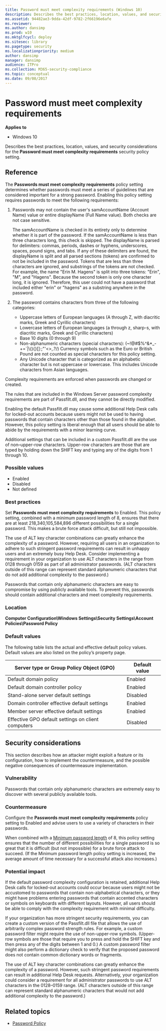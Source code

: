 ```yaml
---
title: Password must meet complexity requirements (Windows 10)
description: Describes the best practices, location, values, and security considerations for the Password must meet complexity requirements security policy setting.
ms.assetid: 94482ae3-9dda-42df-9782-2f66196e6afe
ms.reviewer: 
ms.author: dansimp
ms.prod: w10
ms.mktglfcycl: deploy
ms.sitesec: library
ms.pagetype: security
ms.localizationpriority: medium
author: dansimp
manager: dansimp
audience: ITPro
ms.collection: M365-security-compliance
ms.topic: conceptual
ms.date: 09/08/2017
---
```


# Password must meet complexity requirements

**Applies to**
-   Windows 10

Describes the best practices, location, values, and security considerations for the **Password must meet complexity requirements** security policy setting.

## Reference

The **Passwords must meet complexity requirements** policy setting determines whether passwords must meet a series of guidelines that are considered important for a strong password. Enabling this policy setting requires passwords to meet the following requirements:

1.  Passwords may not contain the user's samAccountName (Account Name) value or entire displayName (Full Name value). Both checks are not case sensitive.

    The samAccountName is checked in its entirety only to determine whether it is part of the password. If the samAccountName is less than three characters long, this check is skipped.
    The displayName is parsed for delimiters: commas, periods, dashes or hyphens, underscores, spaces, pound signs, and tabs. If any of these delimiters are found, the displayName is split and all parsed sections (tokens) are confirmed to not be included in the password. Tokens that are less than three characters are ignored, and substrings of the tokens are not checked. For example, the name "Erin M. Hagens" is split into three tokens: "Erin", "M", and "Hagens". Because the second token is only one character long, it is ignored. Therefore, this user could not have a password that included either "erin" or "hagens" as a substring anywhere in the password.

2.  The password contains characters from three of the following categories:

    -   Uppercase letters of European languages (A through Z, with diacritic marks, Greek and Cyrillic characters)
    -   Lowercase letters of European languages (a through z, sharp-s, with diacritic marks, Greek and Cyrillic characters)
    -   Base 10 digits (0 through 9)
    -   Non-alphanumeric characters (special characters): 
        (~!@#$%^&*_-+=`|\\(){}\[\]:;"'<>,.?/)
        Currency symbols such as the Euro or British Pound are not counted as special characters for this policy setting.
    -   Any Unicode character that is categorized as an alphabetic character but is not uppercase or lowercase. This includes Unicode characters from Asian languages.

Complexity requirements are enforced when passwords are changed or created.

The rules that are included in the Windows Server password complexity requirements are part of Passfilt.dll, and they cannot be directly modified.

Enabling the default Passfilt.dll may cause some additional Help Desk calls for locked-out accounts because users might not be used to having passwords that contain characters other than those found in the alphabet. However, this policy setting is liberal enough that all users should be able to abide by the requirements with a minor learning curve.

Additional settings that can be included in a custom Passfilt.dll are the use of non–upper-row characters. Upper-row characters are those that are typed by holding down the SHIFT key and typing any of the digits from 1 through 10.

### Possible values

-   Enabled
-   Disabled
-   Not defined

### Best practices

Set **Passwords must meet complexity requirements** to Enabled. This policy setting, combined with a minimum password length of 8, ensures that there are at least 218,340,105,584,896 different possibilities for a single password. This makes a brute force attack difficult, but still not impossible.

The use of ALT key character combinations can greatly enhance the complexity of a password. However, requiring all users in an organization to adhere to such stringent password requirements can result in unhappy users and an extremely busy Help Desk. Consider implementing a requirement in your organization to use ALT characters in the range from 0128 through 0159 as part of all administrator passwords. (ALT characters outside of this range can represent standard alphanumeric characters that do not add additional complexity to the password.)

Passwords that contain only alphanumeric characters are easy to compromise by using publicly available tools. To prevent this, passwords should contain additional characters and meet complexity requirements.

### Location

**Computer Configuration\\Windows Settings\\Security Settings\\Account Policies\\Password Policy**

### Default values

The following table lists the actual and effective default policy values. Default values are also listed on the policy’s property page.

| Server type or Group Policy Object (GPO) | Default value |
| - | - |
| Default domain policy| Enabled| 
| Default domain controller policy| Enabled| 
| Stand-alone server default settings | Disabled| 
| Domain controller effective default settings | Enabled| 
| Member server effective default settings | Enabled| 
| Effective GPO default settings on client computers | Disabled| 
 
## Security considerations

This section describes how an attacker might exploit a feature or its configuration, how to implement the countermeasure, and the possible negative consequences of countermeasure implementation.

### Vulnerability

Passwords that contain only alphanumeric characters are extremely easy to discover with several publicly available tools.

### Countermeasure

Configure the **Passwords must meet complexity requirements** policy setting to Enabled and advise users to use a variety of characters in their passwords.

When combined with a [Minimum password length](minimum-password-length.md) of 8, this policy setting ensures that the number of different possibilities for a single password is so great that it is difficult (but not impossible) for a brute force attack to succeed. (If the Minimum password length policy setting is increased, the average amount of time necessary for a successful attack also increases.)

### Potential impact

If the default password complexity configuration is retained, additional Help Desk calls for locked-out accounts could occur because users might not be accustomed to passwords that contain non-alphabetical characters, or they might have problems entering passwords that contain accented characters or symbols on keyboards with different layouts. However, all users should be able to comply with the complexity requirement with minimal difficulty.

If your organization has more stringent security requirements, you can create a custom version of the Passfilt.dll file that allows the use of arbitrarily complex password strength rules. For example, a custom password filter might require the use of non-upper-row symbols. (Upper-row symbols are those that require you to press and hold the SHIFT key and then press any of the digits between 1 and 0.) A custom password filter might also perform a dictionary check to verify that the proposed password does not contain common dictionary words or fragments.

The use of ALT key character combinations can greatly enhance the complexity of a password. However, such stringent password requirements can result in additional Help Desk requests. Alternatively, your organization could consider a requirement for all administrator passwords to use ALT characters in the 0128–0159 range. (ALT characters outside of this range can represent standard alphanumeric characters that would not add additional complexity to the password.)

## Related topics

- [Password Policy](password-policy.md)
